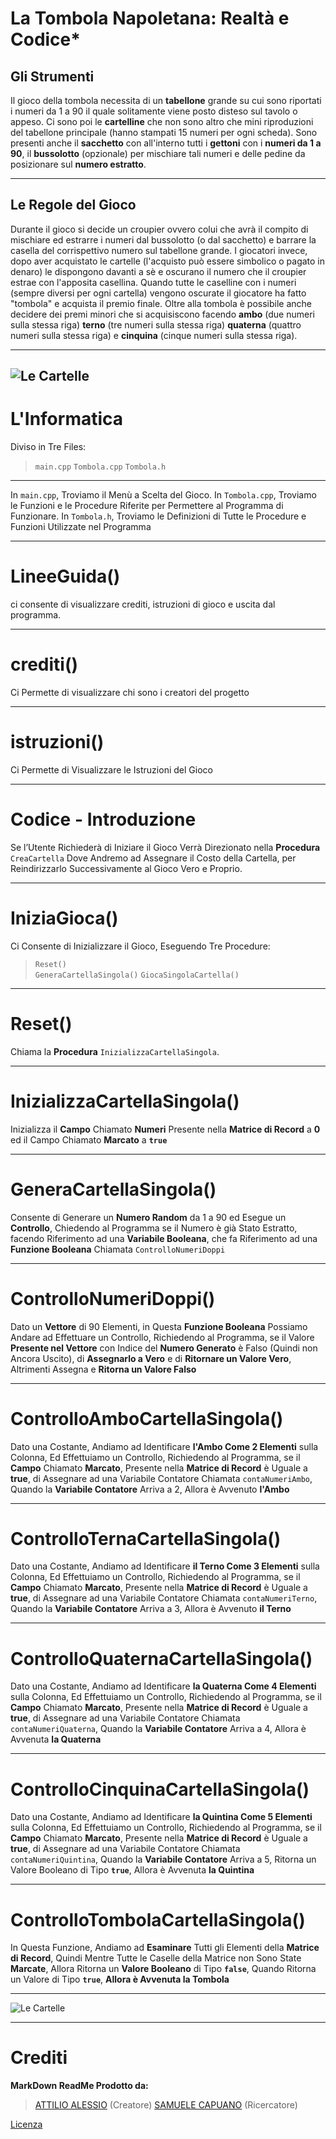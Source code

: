 ﻿

# La Tombola Napoletana: Realtà e Codice*
## Gli Strumenti
Il gioco della tombola necessita di un **tabellone** grande su cui sono riportati i numeri da 1 a 90 il quale solitamente viene posto disteso sul tavolo o appeso. Ci sono poi le **cartelline** che non sono altro che mini riproduzioni del tabellone principale (hanno stampati 15 numeri per ogni scheda). Sono presenti anche il **sacchetto** con all'interno tutti i **gettoni** con i **numeri da 1 a 90**, il **bussolotto** (opzionale) per mischiare tali numeri e delle pedine da posizionare sul **numero estratto**.

---

## Le Regole del Gioco
Durante il gioco si decide un croupier ovvero colui che avrà il compito di mischiare ed estrarre i numeri dal bussolotto (o dal sacchetto) e barrare la casella del corrispettivo numero sul tabellone grande. I giocatori invece, dopo aver acquistato le cartelle (l'acquisto può essere simbolico o pagato in denaro) le dispongono davanti a sè e oscurano il numero che il croupier estrae con l'apposita casellina. Quando tutte le caselline con i numeri (sempre diversi per ogni cartella) vengono oscurate il giocatore ha fatto "tombola" e acquista il premio finale. Oltre alla tombola è possibile anche decidere dei premi minori che si acquisiscono facendo **ambo** (due numeri sulla stessa riga) **terno** (tre numeri sulla stessa riga) **quaterna** (quattro numeri sulla stessa riga) e **cinquina** (cinque numeri sulla stessa riga).

  ---
  ![Le Cartelle](https://www.compratombolaonline.it/wp-content/uploads/2018/10/T1_15_A_WHITE-1.png)
---  
  # L'Informatica
Diviso in Tre Files: 
> `main.cpp`
> `Tombola.cpp`
> `Tombola.h`

---
 In `main.cpp`, Troviamo il Menù a Scelta del Gioco.
In   `Tombola.cpp`, Troviamo le Funzioni e le Procedure Riferite per Permettere al Programma di Funzionare.
In `Tombola.h`, Troviamo le Definizioni di Tutte le Procedure e Funzioni Utilizzate nel Programma

 ---
# LineeGuida()
 ci consente di visualizzare crediti, istruzioni di gioco e uscita dal programma.
 
 ---
# crediti() 
Ci Permette di visualizzare chi sono i creatori del progetto

---

# istruzioni() 
Ci Permette di Visualizzare le Istruzioni del Gioco

---
# Codice - Introduzione 
Se l’Utente Richiederà di Iniziare il Gioco Verrà Direzionato nella **Procedura** `CreaCartella` Dove Andremo ad Assegnare il Costo della Cartella, per Reindirizzarlo Successivamente al Gioco Vero e Proprio.

---
# IniziaGioca()
Ci Consente di Inizializzare il Gioco, Eseguendo Tre Procedure:

> `Reset()`  
> `GeneraCartellaSingola()`
> `GiocaSingolaCartella()`

---

# Reset()
Chiama la **Procedura** `InizializzaCartellaSingola`.

---

# InizializzaCartellaSingola()
Inizializza il **Campo** Chiamato **Numeri** Presente nella **Matrice di Record** a **0** ed il Campo Chiamato **Marcato** a **`true`** 

---

# GeneraCartellaSingola()
Consente di Generare un **Numero Random** da 1 a 90 ed Esegue un **Controllo**, Chiedendo al Programma se il Numero è già Stato Estratto, facendo Riferimento ad una **Variabile Booleana**, che fa Riferimento ad una **Funzione Booleana**  Chiamata `ControlloNumeriDoppi`

---

# ControlloNumeriDoppi()

Dato un **Vettore** di 90 Elementi, in Questa **Funzione Booleana** Possiamo  Andare ad Effettuare un Controllo, Richiedendo al Programma, se il Valore **Presente nel Vettore** con Indice del **Numero Generato** è Falso (Quindi non Ancora Uscito), di **Assegnarlo a Vero** e di **Ritornare un Valore Vero**, Altrimenti Assegna e **Ritorna un Valore Falso**

---

# ControlloAmboCartellaSingola() 
Dato una Costante, Andiamo ad Identificare **l'Ambo Come 2 Elementi** sulla Colonna, Ed Effettuiamo un Controllo, Richiedendo al Programma, se il **Campo** Chiamato **Marcato**, Presente nella **Matrice di Record** è Uguale a **true**, di Assegnare ad una Variabile Contatore Chiamata `contaNumeriAmbo`, Quando la **Variabile Contatore** Arriva a 2, Allora è Avvenuto **l'Ambo**

---

# ControlloTernaCartellaSingola()
 Dato una Costante, Andiamo ad Identificare **il Terno Come 3 Elementi** sulla Colonna, Ed Effettuiamo un Controllo, Richiedendo al Programma, se il **Campo** Chiamato **Marcato**, Presente nella **Matrice di Record** è Uguale a **true**, di Assegnare ad una Variabile Contatore Chiamata `contaNumeriTerno`, Quando la **Variabile Contatore** Arriva a 3, Allora è Avvenuto **il Terno**

---
# ControlloQuaternaCartellaSingola() 
Dato una Costante, Andiamo ad Identificare **la Quaterna Come 4 Elementi** sulla Colonna, Ed Effettuiamo un Controllo, Richiedendo al Programma, se il **Campo** Chiamato **Marcato**, Presente nella **Matrice di Record** è Uguale a **true**, di Assegnare ad una Variabile Contatore Chiamata `contaNumeriQuaterna`, Quando la **Variabile Contatore** Arriva a 4, Allora è Avvenuta **la Quaterna**

---
# ControlloCinquinaCartellaSingola() 
Dato una Costante, Andiamo ad Identificare **la Quintina Come 5 Elementi** sulla Colonna, Ed Effettuiamo un Controllo, Richiedendo al Programma, se il **Campo** Chiamato **Marcato**, Presente nella **Matrice di Record** è Uguale a **true**, di Assegnare ad una Variabile Contatore Chiamata `contaNumeriQuintina`, Quando la **Variabile Contatore** Arriva a 5, Ritorna un Valore Booleano di Tipo **`true`**, Allora è Avvenuta **la Quintina**

---
# ControlloTombolaCartellaSingola()
In Questa Funzione, Andiamo ad **Esaminare** Tutti gli Elementi della **Matrice di Record**, Quindi Mentre Tutte le Caselle della Matrice non Sono State **Marcate**, Allora Ritorna un **Valore Booleano** di Tipo **`false`**, Quando Ritorna un Valore di Tipo **`true`**, **Allora è Avvenuta la Tombola**

---
![Le Cartelle](https://wips.plug.it/cips/paginegialle.it/magazine/cms/2018/12/93519067_s-Cropped.jpg?w=744&h=418&a=c)

---

# Crediti
**MarkDown ReadMe Prodotto da:**
> [ATTILIO ALESSIO](mailto:alessio.attilio@itimedi.it) (Creatore)
> [SAMUELE CAPUANO](mailto:samuele.capuano@itimedi.it) (Ricercatore)
	
[Licenza](https://github.com/AlessioAttilio/Tombola/blob/main/LICENSE)

